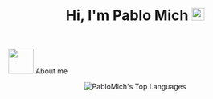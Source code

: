 <h1 align="center">Hi, I'm Pablo Mich <img src="https://media.giphy.com/media/hvRJCLFzcasrR4ia7z/giphy.gif" width="25px"> </h1> 

<br>

<picture><img src = "https://github.com/7oSkaaa/7oSkaaa/blob/main/Images/about_me.gif?raw=true" width = 50px></picture> About me

<div align="center">
  <img src="https://github-readme-stats.vercel.app/api/top-langs/?username=PabloMich&theme=dark&show_icons=true&hide_border=true&layout=compact" alt="PabloMich's Top Languages" />
</div>







